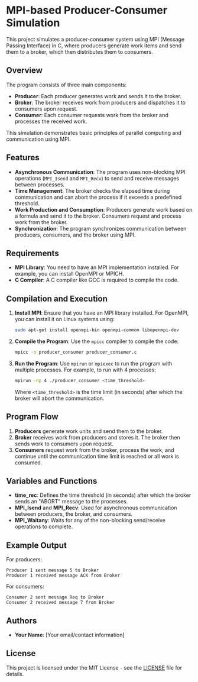 # MPI-based Producer-Consumer Simulation

This project simulates a producer-consumer system using MPI (Message Passing Interface) in C, where producers generate work items and send them to a broker, which then distributes them to consumers.

## Overview

The program consists of three main components:
- **Producer**: Each producer generates work and sends it to the broker.
- **Broker**: The broker receives work from producers and dispatches it to consumers upon request.
- **Consumer**: Each consumer requests work from the broker and processes the received work.

This simulation demonstrates basic principles of parallel computing and communication using MPI.

## Features
- **Asynchronous Communication**: The program uses non-blocking MPI operations (`MPI_Isend` and `MPI_Recv`) to send and receive messages between processes.
- **Time Management**: The broker checks the elapsed time during communication and can abort the process if it exceeds a predefined threshold.
- **Work Production and Consumption**: Producers generate work based on a formula and send it to the broker. Consumers request and process work from the broker.
- **Synchronization**: The program synchronizes communication between producers, consumers, and the broker using MPI.

## Requirements
- **MPI Library**: You need to have an MPI implementation installed. For example, you can install OpenMPI or MPICH.
- **C Compiler**: A C compiler like GCC is required to compile the code.

## Compilation and Execution

1. **Install MPI**:
   Ensure that you have an MPI library installed. For OpenMPI, you can install it on Linux systems using:
   ```bash
   sudo apt-get install openmpi-bin openmpi-common libopenmpi-dev


2. **Compile the Program**:
   Use the `mpicc` compiler to compile the code:

   ```bash
   mpicc -o producer_consumer producer_consumer.c
   ```

3. **Run the Program**:
   Use `mpirun` or `mpiexec` to run the program with multiple processes. For example, to run with 4 processes:

   ```bash
   mpirun -np 4 ./producer_consumer <time_threshold>
   ```

   Where `<time_threshold>` is the time limit (in seconds) after which the broker will abort the communication.

## Program Flow

1. **Producers** generate work units and send them to the broker.
2. **Broker** receives work from producers and stores it. The broker then sends work to consumers upon request.
3. **Consumers** request work from the broker, process the work, and continue until the communication time limit is reached or all work is consumed.

## Variables and Functions

* **time\_rec**: Defines the time threshold (in seconds) after which the broker sends an "ABORT" message to the processes.
* **MPI\_Isend** and **MPI\_Recv**: Used for asynchronous communication between producers, the broker, and consumers.
* **MPI\_Waitany**: Waits for any of the non-blocking send/receive operations to complete.

## Example Output

For producers:

```
Producer 1 sent message 5 to Broker
Producer 1 received message ACK from Broker
```

For consumers:

```
Consumer 2 sent message Req to Broker
Consumer 2 received message 7 from Broker
```

## Authors

* **Your Name**: \[Your email/contact information]

## License

This project is licensed under the MIT License - see the [LICENSE](LICENSE) file for details.

